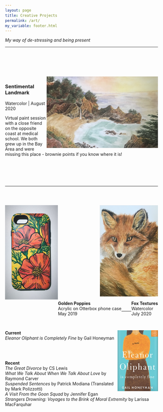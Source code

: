 ```yaml
---
layout: page
title: Creative Projects
permalink: /art/
my_variable: footer.html
---
```


<i>My way of de-stressing and being present</i>

---------------------

<br> <br>

<div style="clear: both">
  <div style="float: right;">
    <br> <br>
    <img src="/images/04.png" height=235px>
  </div>
  <div style="text-align: left;">
    <br> <br>
    <h3><b>Sentimental Landmark</b></h3>
    <p>Watercolor | August 2020</p>
    <p>Virtual paint session with a close friend on the opposite coast at medical school. We both grew up in the Bay Area and were missing this place - brownie points if you know where it is!</p>
  </div>
</div>

<br> <br> <br> <br>

-----------------------

<br> <br>
<div>
  <div>
    <img src="/images/02.jpg" height=310px style="float:left;">
    <img src="/images/03.png" height=300px style="float:right;">
  </div>
</div>
<br><br><br><br><br><br><br><br><br><br><br><br><br><br>
<div>
  <p style="float:left;">
    <b>Golden Poppies</b> <br>
    Acrylic on Otterbox phone case <br>
    May 2019
  </p>
  <p style="float:right;">
    <b>Fox Textures</b> <br>
    Watercolor <br>
    July 2020
  </p>
</div>

<br> <br> <br> <br>

--------------------

<br> <br>
<div style="clear:both;">
  <div style="float:left;">
    <b>Current</b> <br>
    <i>Eleanor Oliphant is Completely Fine</i> by Gail Honeyman
  </div>
  <div style="float:right;">
    <img src="/images/01.jpg" height=200px>
  </div>
</div>

<br> <br> <br> <br> <br>
<b>Recent</b><br>
<i>The Great Divorce</i> by CS Lewis <br>
<i>What We Talk About When We Talk About Love</i> by Raymond Carver <br>
<i>Suspended Sentences</i> by Patrick Modiana (Translated by Mark Polizzotti) <br>
<i>A Visit From the Goon Squad</i> by Jennifer Egan <br>
<i>Strangers Drowning: Voyages to the Brink of Moral Extremity</i> by Larissa MacFarquhar
